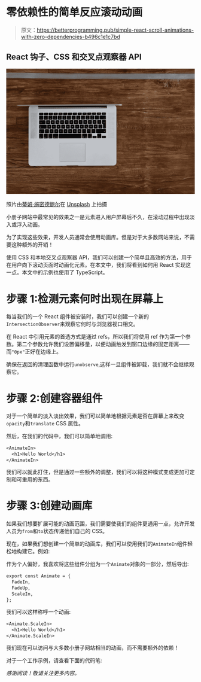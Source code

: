 # 零依赖性的简单反应滚动动画

> 原文：<https://betterprogramming.pub/simple-react-scroll-animations-with-zero-dependencies-b496c1e1c7bd>

## React 钩子、CSS 和交叉点观察器 API

![](img/44a146310ea8eccca9aa8afa6e084cbc.png)

照片由[蒂姆·施密德鲍尔](https://unsplash.com/@timschmidbauer?utm_source=unsplash&utm_medium=referral&utm_content=creditCopyText)在 [Unsplash](https://unsplash.com/s/photos/scroll-laptop?utm_source=unsplash&utm_medium=referral&utm_content=creditCopyText) 上拍摄

小册子网站中最常见的效果之一是元素进入用户屏幕后不久，在滚动过程中出现淡入或浮入动画。

为了实现这些效果，开发人员通常会使用动画库。但是对于大多数网站来说，不需要这种额外的开销！

使用 CSS 和本地交叉点观察器 API，我们可以创建一个简单且高效的方法，用于在用户向下滚动页面时动画化元素。在本文中，我们将看到如何用 React 实现这一点。本文中的示例也使用了 TypeScript。

# 步骤 1:检测元素何时出现在屏幕上

每当我们的一个 React 组件被安装时，我们可以创建一个新的`IntersectionObserver`来观察它何时与浏览器视口相交。

在 React 中引用元素的首选方式是通过 refs，所以我们将使用 ref 作为第一个参数。第二个参数允许我们设置偏移量，以便动画触发到窗口边缘的固定距离——而`"0px"`正好在边缘上。

确保在返回的清理函数中运行`unobserve`,这样一旦组件被卸载，我们就不会继续观察它。

# 步骤 2:创建容器组件

对于一个简单的淡入淡出效果，我们可以简单地根据元素是否在屏幕上来改变`opacity`和`translate` CSS 属性。

然后，在我们的代码中，我们可以简单地调用:

```
<AnimateIn>
  <h1>Hello World</h1>
</AnimateIn>
```

我们可以就此打住，但是通过一些额外的调整，我们可以将这种模式变成更加可定制和可重用的东西。

# 步骤 3:创建动画库

如果我们想要扩展可能的动画范围，我们需要使我们的组件更通用一点，允许开发人员为`from`和`to`状态传递他们自己的 CSS。

现在，如果我们想创建一个简单的动画库，我们可以使用我们的`AnimateIn`组件轻松地构建它。例如:

作为个人偏好，我喜欢将这些组件分组为一个`Animate`对象的一部分，然后导出:

```
export const Animate = {
  FadeIn,
  FadeUp,
  ScaleIn,
};
```

我们可以这样称呼一个动画:

```
<Animate.ScaleIn>
  <h1>Hello World</h1>
</Animate.ScaleIn>
```

我们现在可以访问与大多数小册子网站相当的动画，而不需要额外的依赖！

对于一个工作示例，请查看下面的代码笔:

*感谢阅读！敬请关注更多内容。*
